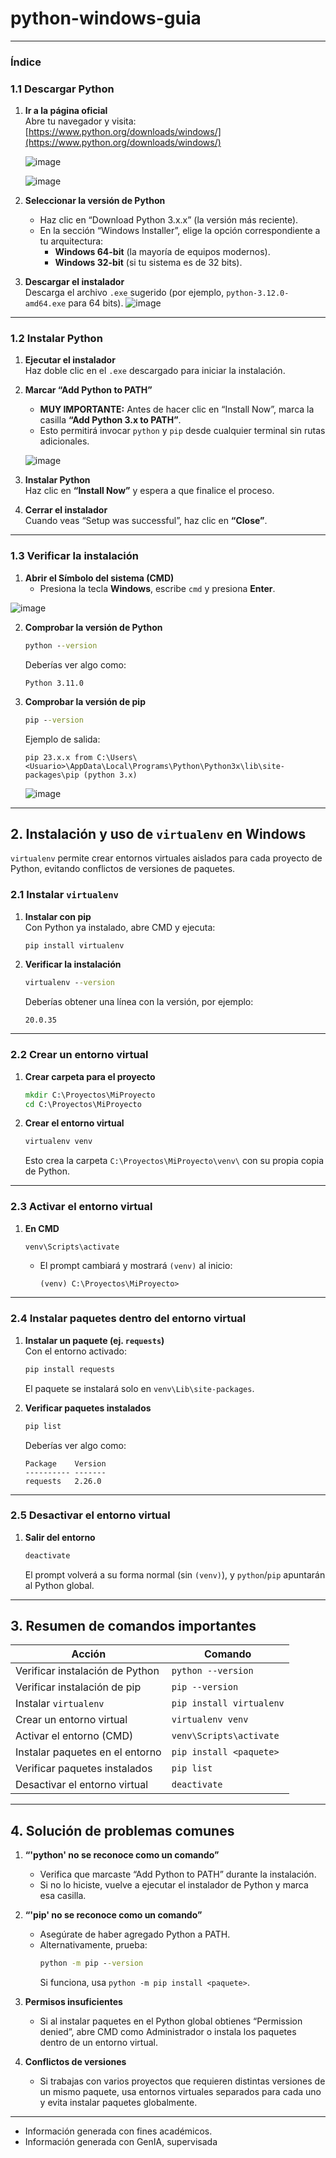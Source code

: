 # python-windows-guia

---

### Índice

### 1.1 Descargar Python

1. **Ir a la página oficial**  
   Abre tu navegador y visita:  
   [https://www.python.org/downloads/windows/](https://www.python.org/downloads/windows/)

   ![image](https://github.com/user-attachments/assets/2a0fe2f8-111e-48cb-aba9-f05a628b97e4)

   ![image](https://github.com/user-attachments/assets/850fe5f7-835e-49ae-bf76-8eff0f82d3c3)



3. **Seleccionar la versión de Python**  
   - Haz clic en “Download Python 3.x.x” (la versión más reciente).  
   - En la sección “Windows Installer”, elige la opción correspondiente a tu arquitectura:
     - **Windows 64-bit** (la mayoría de equipos modernos).  
     - **Windows 32-bit** (si tu sistema es de 32 bits).

4. **Descargar el instalador**  
   Descarga el archivo `.exe` sugerido (por ejemplo, `python-3.12.0-amd64.exe` para 64 bits).
   ![image](https://github.com/user-attachments/assets/b5455744-2d3b-4c24-a34a-c1d3192b7f66)


---

### 1.2 Instalar Python

1. **Ejecutar el instalador**  
   Haz doble clic en el `.exe` descargado para iniciar la instalación.


3. **Marcar “Add Python to PATH”**  
   - **MUY IMPORTANTE:** Antes de hacer clic en “Install Now”, marca la casilla **“Add Python 3.x to PATH”**.  
   - Esto permitirá invocar `python` y `pip` desde cualquier terminal sin rutas adicionales.

   ![image](https://github.com/user-attachments/assets/fa76d537-952e-4515-91a5-e95d467fced8)


4. **Instalar Python**  
   Haz clic en **“Install Now”** y espera a que finalice el proceso.

5. **Cerrar el instalador**  
   Cuando veas “Setup was successful”, haz clic en **“Close”**.

---

### 1.3 Verificar la instalación

1. **Abrir el Símbolo del sistema (CMD)**  
   - Presiona la tecla **Windows**, escribe `cmd` y presiona **Enter**.

![image](https://github.com/user-attachments/assets/7646bf31-c34a-4023-80cb-b996b133637a)


2. **Comprobar la versión de Python**  
   ```bat
   python --version
   ```
   Deberías ver algo como:
   ```
   Python 3.11.0
   ```

3. **Comprobar la versión de pip**  
   ```bat
   pip --version
   ```
   Ejemplo de salida:
   ```
   pip 23.x.x from C:\Users\<Usuario>\AppData\Local\Programs\Python\Python3x\lib\site-packages\pip (python 3.x)
   ```
   ![image](https://github.com/user-attachments/assets/41cb60eb-1860-470f-87cb-8802b1e5325a)


---

## 2. Instalación y uso de `virtualenv` en Windows

`virtualenv` permite crear entornos virtuales aislados para cada proyecto de Python, evitando conflictos de versiones de paquetes.

### 2.1 Instalar `virtualenv`

1. **Instalar con pip**  
   Con Python ya instalado, abre CMD y ejecuta:
   ```bat
   pip install virtualenv
   ```

2. **Verificar la instalación**  
   ```bat
   virtualenv --version
   ```
   Deberías obtener una línea con la versión, por ejemplo:
   ```
   20.0.35
   ```

---

### 2.2 Crear un entorno virtual

1. **Crear carpeta para el proyecto**  
   ```bat
   mkdir C:\Proyectos\MiProyecto
   cd C:\Proyectos\MiProyecto
   ```

2. **Crear el entorno virtual**  
   ```bat
   virtualenv venv
   ```
   Esto crea la carpeta `C:\Proyectos\MiProyecto\venv\` con su propia copia de Python.

---

### 2.3 Activar el entorno virtual

1. **En CMD**  
   ```bat
   venv\Scripts\activate
   ```
   - El prompt cambiará y mostrará `(venv)` al inicio:
     ```
     (venv) C:\Proyectos\MiProyecto>
     ```

---

### 2.4 Instalar paquetes dentro del entorno virtual

1. **Instalar un paquete (ej. `requests`)**  
   Con el entorno activado:
   ```bat
   pip install requests
   ```
   El paquete se instalará solo en `venv\Lib\site-packages`.

2. **Verificar paquetes instalados**  
   ```bat
   pip list
   ```
   Deberías ver algo como:
   ```
   Package    Version
   ---------- -------
   requests   2.26.0
   ```

---

### 2.5 Desactivar el entorno virtual

1. **Salir del entorno**  
   ```bat
   deactivate
   ```
   El prompt volverá a su forma normal (sin `(venv)`), y `python`/`pip` apuntarán al Python global.

---

## 3. Resumen de comandos importantes

| Acción                                    | Comando                                                         |
|-------------------------------------------|-----------------------------------------------------------------|
| Verificar instalación de Python           | `python --version`                                              |
| Verificar instalación de pip              | `pip --version`                                                 |
| Instalar `virtualenv`                     | `pip install virtualenv`                                        |
| Crear un entorno virtual                  | `virtualenv venv`                                               |
| Activar el entorno (CMD)                  | `venv\Scripts\activate`                                         |
| Instalar paquetes en el entorno           | `pip install <paquete>`                                         |
| Verificar paquetes instalados             | `pip list`                                                      |
| Desactivar el entorno virtual             | `deactivate`                                                    |

---

## 4. Solución de problemas comunes

1. **“'python' no se reconoce como un comando”**  
   - Verifica que marcaste “Add Python to PATH” durante la instalación.  
   - Si no lo hiciste, vuelve a ejecutar el instalador de Python y marca esa casilla.

2. **“'pip' no se reconoce como un comando”**  
   - Asegúrate de haber agregado Python a PATH.  
   - Alternativamente, prueba:
     ```bat
     python -m pip --version
     ```
     Si funciona, usa `python -m pip install <paquete>`.

3. **Permisos insuficientes**  
   - Si al instalar paquetes en el Python global obtienes “Permission denied”, abre CMD como Administrador o instala los paquetes dentro de un entorno virtual.

4. **Conflictos de versiones**  
   - Si trabajas con varios proyectos que requieren distintas versiones de un mismo paquete, usa entornos virtuales separados para cada uno y evita instalar paquetes globalmente.

---

* Información generada con fines académicos.
* Información generada con GenIA, supervisada
